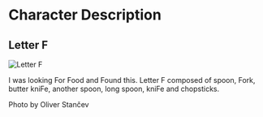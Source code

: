 # Character Description
## Letter F

![Letter F](https://user-images.githubusercontent.com/79570724/137763336-b7532d2d-65f4-4976-af00-a2c10537d7c2.jpg)


I was looking For Food and Found this. Letter F composed of spoon, Fork, butter kniFe, another spoon, long spoon, kniFe and chopsticks.

Photo by Oliver Stančev
